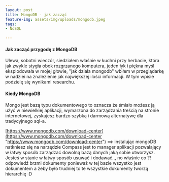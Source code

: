 ```yaml
---
layout: post
title: MongoDB - jak zacząć
feature-img: assets/img/uploads/mongodb.jpeg
tags:
- NoSQL

---
```

#### Jak zacząć przygodę z MongoDB

Ulewa, sobotni wieczór, siedziałem właśnie w kuchni przy herbacie, która jak zwykle stygła obok rozgrzanego komputera, jeden łyk i piękna myśl eksplodowała w mojej głowie, "jak działa mongodb" wbiłem w przeglądarkę w nadziei na znalezienie jak największej ilości informacji. W tym wpisie podzielę się wynikami researchu.

#### Kiedy MongoDB

Mongo jest bazą typu dokumentowego to oznacza że śmiało możesz ją użyć w niewielkiej aplikacji, wymarzona do zarządzania treścią na stronie internetowej, zyskujesz bardzo szybką i darmową alternatywę dla tradycyjnego sql-a.

[https://www.mongodb.com/download-center](https://www.mongodb.com/download-center "https://www.mongodb.com/download-center") ==> instalując mongoDB natkniesz się na narzędzie Compass jest to manager aplikacji pozwalający w łatwy sposób zarządzać dowolną bazą danych jaką sobie utworzysz. Jesteś w stanie w łatwy sposób usuwać i dodawać.., no właśnie co ?! odpowiedź brzmi dokumenty ponieważ w tej bazie wszystko jest dokumentem a żeby było trudniej to te wszystkie dokumenty tworzą hierarchię :D